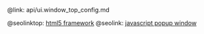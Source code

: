 @link: api/ui.window_top_config.md

@seolinktop: [html5 framework](https://webix.com)
@seolink: [javascript popup window](https://webix.com/widget/popup/)